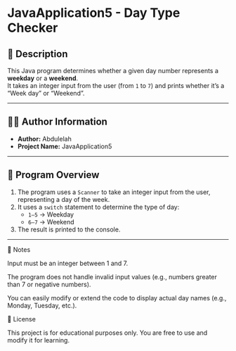 # JavaApplication5 - Day Type Checker

## 📘 Description
This Java program determines whether a given day number represents a **weekday** or a **weekend**.  
It takes an integer input from the user (from `1` to `7`) and prints whether it’s a “Week day” or “Weekend”.

---

## 👨‍💻 Author Information
- **Author:** Abdulelah  
- **Project Name:** JavaApplication5  

---

## 🧠 Program Overview
1. The program uses a `Scanner` to take an integer input from the user, representing a day of the week.  
2. It uses a `switch` statement to determine the type of day:
   - `1–5` → Weekday  
   - `6–7` → Weekend  
3. The result is printed to the console.

---

📝 Notes

Input must be an integer between 1 and 7.

The program does not handle invalid input values (e.g., numbers greater than 7 or negative numbers).

You can easily modify or extend the code to display actual day names (e.g., Monday, Tuesday, etc.).

📄 License

This project is for educational purposes only.
You are free to use and modify it for learning.
